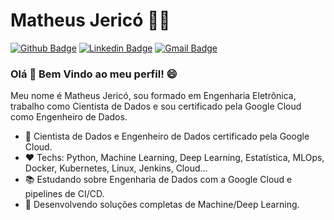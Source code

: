 # Matheus Jericó :man_technologist:

[![Github Badge](https://img.shields.io/badge/-Github-000?style=flat-square&logo=Github&logoColor=white&link=https://github.com/matheusjerico)](https://github.com/matheusjerico)
[![Linkedin Badge](https://img.shields.io/badge/-LinkedIn-blue?style=flat-square&logo=Linkedin&logoColor=white&link=https://www.linkedin.com/in/matheusjerico/)](https://www.linkedin.com/in/matheusjerico/)
[![Gmail Badge](https://img.shields.io/badge/-Gmail-c14438?style=flat-square&logo=Gmail&logoColor=white&link=mailto:matheusjerico1994@gmail.com)](mailto:matheusjerico1994@gmail.com)

### Olá 👋 Bem Vindo ao meu perfil! :smile:

Meu nome é Matheus Jericó, sou formado em Engenharia Eletrônica, trabalho como Cientista de Dados e sou certificado pela Google Cloud como Engenheiro de Dados.

- :telescope: Cientista de Dados e Engenheiro de Dados certificado pela Google Cloud.
- :heart: Techs: Python, Machine Learning, Deep Learning, Estatística, MLOps, Docker, Kubernetes, Linux, Jenkins, Cloud...
- :books: Estudando sobre Engenharia de Dados com a Google Cloud e pipelines de CI/CD.
- :speech_balloon: Desenvolvendo soluções completas de Machine/Deep Learning.
